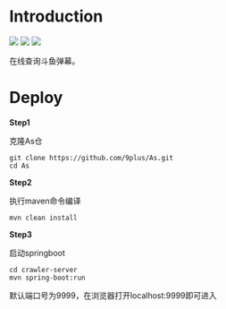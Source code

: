 # Introduction

![](<https://img.shields.io/badge/springboot-v2.1-brightgreen.svg>)    ![](<https://img.shields.io/badge/-typescript-blue.svg>)    ![](<https://img.shields.io/badge/angular-v6.0-red.svg>)

在线查询斗鱼弹幕。

# Deploy

**Step1**

克隆As仓

```
git clone https://github.com/9plus/As.git
cd As
```

**Step2**

执行maven命令编译

```
mvn clean install
```

**Step3**

启动springboot

```
cd crawler-server
mvn spring-boot:run
```

默认端口号为9999，在浏览器打开localhost:9999即可进入